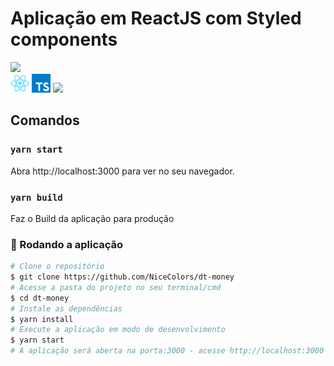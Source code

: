 # Aplicação em ReactJS com Styled components 

<img src="https://user-images.githubusercontent.com/54453426/147843529-17167c7f-bfbd-4a09-883e-a23eb81fadcc.png"/>

<div>
<img height="30" src="https://raw.githubusercontent.com/devicons/devicon/master/icons/react/react-original.svg" />
<img height="30" src="https://raw.githubusercontent.com/github/explore/80688e429a7d4ef2fca1e82350fe8e3517d3494d/topics/typescript/typescript.png">
<img height="30" src="https://user-images.githubusercontent.com/54453426/147843638-e01f29b1-75d6-430f-9683-54c9c9fc98e1.png">
</div>

## Comandos

### `yarn start`

Abra http://localhost:3000 para ver no seu navegador.

### `yarn build`

Faz o Build da aplicação para produção


### 🤑 Rodando a aplicação

```bash 
# Clone o repositório
$ git clone https://github.com/NiceColors/dt-money
# Acesse a pasta do projeto no seu terminal/cmd
$ cd dt-money
# Instale as dependências
$ yarn install
# Execute a aplicação em modo de desenvolvimento
$ yarn start
# A aplicação será aberta na porta:3000 - acesse http://localhost:3000
```
